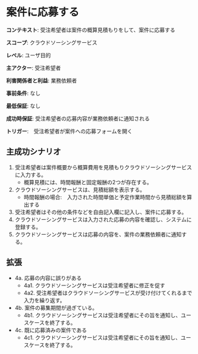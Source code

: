 # 案件に応募する

**コンテキスト**: 受注希望者は案件の概算見積もりをして、案件に応募する

**スコープ**: クラウドソーシングサービス

**レベル**: ユーザ目的

**主アクター**: 受注希望者

**利害関係者と利益**: 業務依頼者

**事前条件**: なし

**最低保証**: なし

**成功時保証**: 受注希望者の応募内容が業務依頼者に通知される

**トリガー**:　受注希望者が案件への応募フォームを開く

## 主成功シナリオ

1. 受注希望者は案件概要から概算費用を見積もりクラウドソーシングサービスに入力する。
   - 概算見積には、時間報酬と固定報酬の2つが存在する。
1. クラウドソーシングサービスは、見積総額を表示する。
   - 時間報酬の場合:　入力された時間単価と予定作業時間から見積総額を算出する
1. 受注希望者はその他の条件などを自由記入欄に記入し、案件に応募する。
1. クラウドソーシングサービスは入力された応募の内容を確認し、システムに登録する。
1. クラウドソーシングサービスは応募の内容を、案件の業務依頼者に通知する。

## 拡張

- 4a. 応募の内容に誤りがある
    - 4a1. クラウドソーシングサービスは受注希望者に修正を促す
    - 4a2. 受注希望者はクラウドソーシングサービスが受け付けてくれるまで入力を繰り返す。
- 4b. 案件の募集期間が過ぎている。
    - 4b1. クラウドソーシングサービスは受注希望者にその旨を通知し、ユースケースを終了する。
- 4c. 既に応募済みの案件である
    - 4c1. クラウドソーシングサービスは受注希望者にその旨を通知し、ユースケースを終了する。
